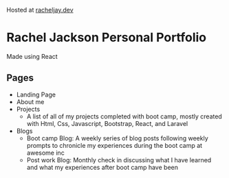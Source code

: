 Hosted at [racheljay.dev](https://racheljay.dev)

# Rachel Jackson Personal Portfolio

Made using React

## Pages
- Landing Page
- About me
- Projects
    - A list of all of my projects completed with boot camp, mostly created with Html, Css, Javascript, Bootstrap, React, and Laravel
- Blogs
    - Boot camp Blog: A weekly series of blog posts following weekly prompts to chronicle my experiences during the boot camp at awesome inc
    - Post work Blog: Monthly check in discussing what I have learned and what my experiences after boot camp have been
